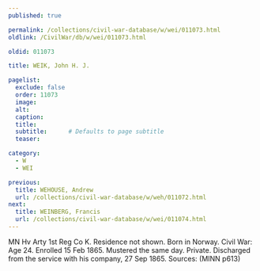 ```yaml
---
published: true

permalink: /collections/civil-war-database/w/wei/011073.html
oldlink: /CivilWar/db/w/wei/011073.html

oldid: 011073

title: WEIK, John H. J.

pagelist:
  exclude: false
  order: 11073
  image: 
  alt:
  caption:
  title:
  subtitle:      # Defaults to page subtitle
  teaser:

category: 
  - W 
  - WEI

previous:
  title: WEHOUSE, Andrew
  url: /collections/civil-war-database/w/weh/011072.html  
next:
  title: WEINBERG, Francis
  url: /collections/civil-war-database/w/wei/011074.html   
---
```

MN Hv Arty 1st Reg Co K. Residence not shown. Born in Norway. Civil War: Age 24. Enrolled 15 Feb 1865. Mustered the same day. Private. Discharged from the service with his company, 27 Sep 1865. Sources: (MINN p613)